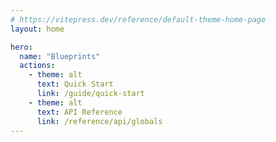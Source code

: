 ```yaml
---
# https://vitepress.dev/reference/default-theme-home-page
layout: home

hero:
  name: "Blueprints"
  actions:
    - theme: alt
      text: Quick Start
      link: /guide/quick-start
    - theme: alt
      text: API Reference
      link: /reference/api/globals
---
```


